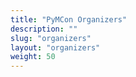 ```yaml
---
title: "PyMCon Organizers"
description: ""
slug: "organizers"
layout: "organizers"
weight: 50
---
```


